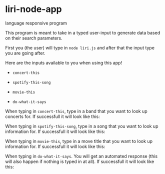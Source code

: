 # liri-node-app
language responsive program

This program is meant to take in a typed user-input to generate data based on their search parameters.

First you (the user) will type in `node liri.js` and after that the input type you are going after.
 
Here are the inputs available to you when using this app!

* `concert-this`

* `spotify-this-song`

* `movie-this`

* `do-what-it-says`

When typing in `concert-this`, type in a band that you want to look up concerts for. If successfull it will look like this:





When typing in `spotify-this-song`, type in a song that you want to look up information for. If successfull it will look like this:





When typing in `movie-this`, type in a move title that you want to look up information for. If successfull it will look like this:




When typing in `do-what-it-says`. You will get an automated response (this will also happen if nothing is typed in at all). If successfull it will look like this:


